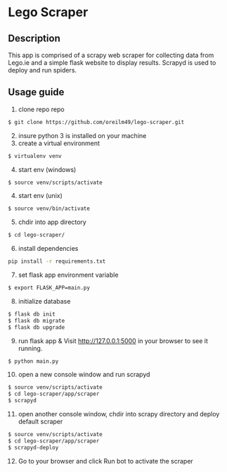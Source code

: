 # Lego Scraper
## Description
This app is comprised of a scrapy web scraper for collecting data from Lego.ie and a simple flask website to display results. Scrapyd is used to deploy and run spiders.

## Usage guide
1. clone repo repo
```sh
$ git clone https://github.com/oreilm49/lego-scraper.git
```
2. insure python 3 is installed on your machine
3. create a virtual environment
```sh
$ virtualenv venv
```
4. start env (windows)
```sh
$ source venv/scripts/activate
```
4. start env (unix)
```sh
$ source venv/bin/activate
```
5. chdir into app directory
```sh
$ cd lego-scraper/
```
6. install dependencies
```sh
pip install -r requirements.txt
```
7. set flask app environment variable
```sh
$ export FLASK_APP=main.py
```
8. initialize database
```sh
$ flask db init
$ flask db migrate
$ flask db upgrade
```
9. run flask app & Visit http://127.0.0.1:5000 in your browser to see it running.
```sh
$ python main.py
```

10. open a new console window and run scrapyd
```sh
$ source venv/scripts/activate
$ cd lego-scraper/app/scraper
$ scrapyd
```
11. open another console window, chdir into scrapy directory and deploy default scraper
```sh
$ source venv/scripts/activate
$ cd lego-scraper/app/scraper
$ scrapyd-deploy
```
12. Go to your browser and click Run bot to activate the scraper